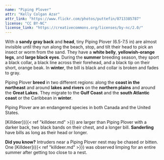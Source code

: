 ```yaml
---
name: "Piping Plover"
attr: "Kelly Colgan Azar"
attr_link: "https://www.flickr.com/photos/puttefin/8713385787"
license: "CC BY-NC"
license_link: "https://creativecommons.org/licenses/by-nc/2.0/"
---
```

With a **sandy gray back** and **head**, tiny Piping Plover (6.5-7.5 in) are almost invisible until they run along the beach, stop, and tilt their head to pick an insect or worm from the sand. They have a **white belly**, **yellowish-orange legs**, and **large black eyes**. During the **summer** breeding season, they sport a black collar, a black line across their forehead, and a black tip on their short, orange beak. In **winter**, the bill is black and collar is broken and fades to gray.

Piping Plover **breed** in two different regions: along the **coast in the northeast** and around **lakes and rivers** on the **northern plains** and around the **Great Lakes**. They migrate to the **Gulf Coast** and the **south Atlantic coast** or the Caribbean in **winter**.

Piping Plover are an endangered species in both Canada and the United States.

[Killdeer]({{< ref "killdeer.md" >}}) are larger than Piping Plover with a darker back, two black bands on their chest, and a longer bill. __Sanderling__  have bills as long as their head or longer.

**Did you know?** Intruders near a Piping Plover nest may be chased or bitten. One [Killdeer]({{< ref "killdeer.md" >}}) was observed limping for an entire summer after getting too close to a nest.
